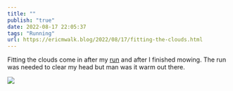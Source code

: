 ```yaml
---
title: ""
publish: "true"
date: 2022-08-17 22:05:37
tags: "Running"
url: https://ericmwalk.blog/2022/08/17/fitting-the-clouds.html
---
```


Fitting the clouds come in after my [run](http://www.strava.com/activities/7656304962) and after I finished mowing. The run was needed to clear my head but man was it warm out there.

![](https://ericmwalk.blog/uploads/2022/cc7f920443.jpg)
